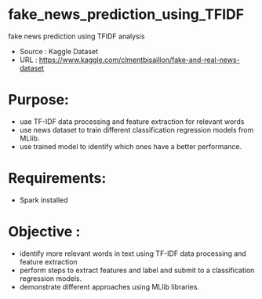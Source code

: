 # fake_news_prediction_using_TFIDF
fake news prediction using TFIDF analysis
- Source : Kaggle Dataset
- URL : https://www.kaggle.com/clmentbisaillon/fake-and-real-news-dataset

# Purpose: 
- uae TF-IDF data processing and feature extraction for relevant words
- use news dataset to train different classification regression models from MLlib.
- use trained model to identify which ones have a better performance.
		 
# Requirements: 
- Spark installed

# Objective :
- identify more relevant words in text using TF-IDF data processing and feature extraction
- perform steps to extract features and label and submit to a classification regression models.
- demonstrate different approaches using MLlib libraries. 
